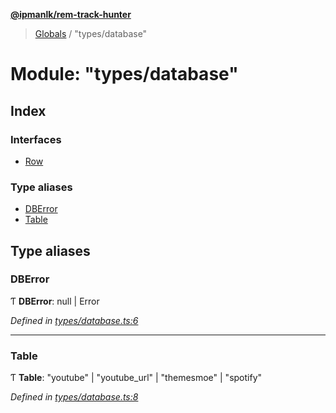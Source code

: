 **[@ipmanlk/rem-track-hunter](../README.md)**

> [Globals](../globals.md) / "types/database"

# Module: "types/database"

## Index

### Interfaces

* [Row](../interfaces/_types_database_.row.md)

### Type aliases

* [DBError](_types_database_.md#dberror)
* [Table](_types_database_.md#table)

## Type aliases

### DBError

Ƭ  **DBError**: null \| Error

*Defined in [types/database.ts:6](https://github.com/ipmanlk/rem-track-hunter/blob/1b078d0/lib/types/database.ts#L6)*

___

### Table

Ƭ  **Table**: \"youtube\" \| \"youtube\_url\" \| \"themesmoe\" \| \"spotify\"

*Defined in [types/database.ts:8](https://github.com/ipmanlk/rem-track-hunter/blob/1b078d0/lib/types/database.ts#L8)*
